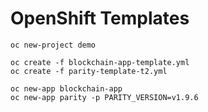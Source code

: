 OpenShift Templates
===


```
oc new-project demo

oc create -f blockchain-app-template.yml
oc create -f parity-template-t2.yml

oc new-app blockchain-app
oc new-app parity -p PARITY_VERSION=v1.9.6
```
